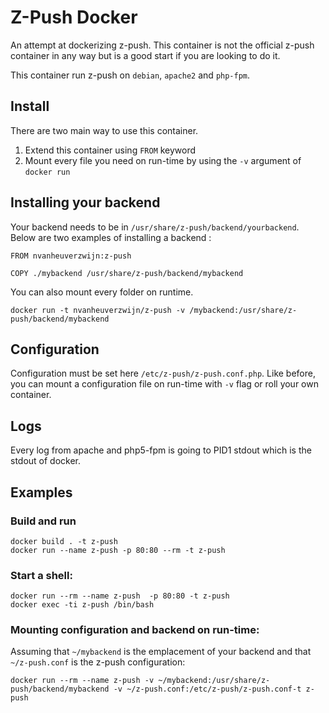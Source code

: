 # Z-Push Docker

An attempt at dockerizing z-push. This container is not the official z-push container in any way but is a good start if you are looking to do it.

This container run z-push on `debian`, `apache2` and `php-fpm`.

## Install

There are two main way to use this container. 

  1. Extend this container using `FROM` keyword
  2. Mount every file you need on run-time by using the `-v` argument of `docker run`

## Installing your backend

Your backend needs to be in `/usr/share/z-push/backend/yourbackend`. Below are two examples of installing a backend :

```
FROM nvanheuverzwijn:z-push

COPY ./mybackend /usr/share/z-push/backend/mybackend
```

You can also mount every folder on runtime.

```
docker run -t nvanheuverzwijn/z-push -v /mybackend:/usr/share/z-push/backend/mybackend
```

## Configuration
Configuration must be set here `/etc/z-push/z-push.conf.php`. Like before, you can mount a configuration file on run-time with `-v` flag or roll your own container.

## Logs

Every log from apache and php5-fpm is going to PID1 stdout which is the stdout of docker.

## Examples

### Build and run

```
docker build . -t z-push
docker run --name z-push -p 80:80 --rm -t z-push
```

### Start a shell:

```
docker run --rm --name z-push  -p 80:80 -t z-push
docker exec -ti z-push /bin/bash
```

### Mounting configuration and backend on run-time:

Assuming that `~/mybackend` is the emplacement of your backend and that `~/z-push.conf` is the z-push configuration:

```
docker run --rm --name z-push -v ~/mybackend:/usr/share/z-push/backend/mybackend -v ~/z-push.conf:/etc/z-push/z-push.conf-t z-push
```
